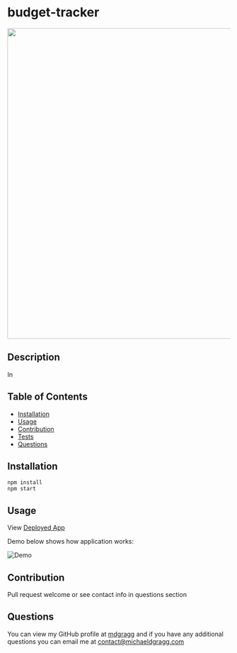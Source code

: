 # budget-tracker


<img src="h.png" width="700" />

## Description
In


## Table of Contents
* [Installation](#installation)
* [Usage](#usage)
* [Contribution](#contribution)
* [Tests](#tests)
* [Questions](#questions)


## Installation
```
npm install
npm start

```
## Usage

View [Deployed App]()

Demo below shows how application works:

![Demo]()



## Contribution
Pull request welcome or see contact info in questions section



## Questions
You can view my GitHub profile at [mdgragg](https://github.com/mdgragg) and if you have any additional questions you can email me at contact@michaeldgragg.com
